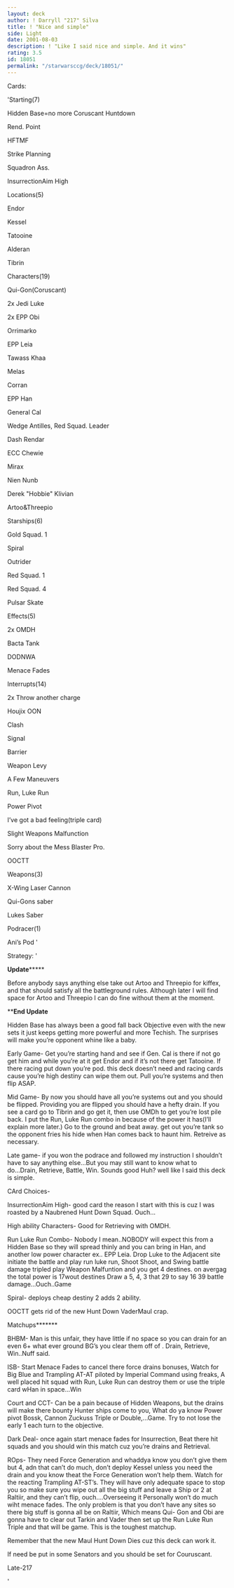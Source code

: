 ```yaml
---
layout: deck
author: ! Darryll "217" Silva
title: ! "Nice and simple"
side: Light
date: 2001-08-03
description: ! "Like I said nice and simple. And it wins"
rating: 3.5
id: 18051
permalink: "/starwarsccg/deck/18051/"
---
```

Cards: 

'Starting(7)

   Hidden Base=no more Coruscant Huntdown

   Rend. Point

   <Indicator>

   HFTMF

   Strike Planning

   Squadron Ass.

   InsurrectionAim High


Locations(5)

   Endor

   Kessel

   Tatooine

   Alderan

   Tibrin


Characters(19)

   Qui-Gon(Coruscant)

   2x Jedi Luke

   2x EPP Obi

   Orrimarko

   EPP Leia

   Tawass Khaa

   Melas

   Corran

   EPP Han

   General Cal

   Wedge Antilles, Red Squad. Leader

   Dash Rendar

   ECC Chewie

   Mirax

   Nien Nunb

   Derek "Hobbie" Klivian

   Artoo&Threepio


Starships(6)

   Gold Squad. 1

   Spiral

   Outrider

   Red Squad. 1

   Red Squad. 4

   Pulsar Skate


Effects(5)

   2x OMDH

   Bacta Tank

   DODNWA

   Menace Fades


Interrupts(14)

   2x Throw another charge

   Houjix OON

   Clash

   Signal

   Barrier

   Weapon Levy

   A Few Maneuvers

   Run, Luke Run

   Power Pivot

   I’ve got a bad feeling(triple card)

   Slight Weapons Malfunction

   Sorry about the Mess Blaster Pro.

   OOCTT


Weapons(3)

   X-Wing Laser Cannon

   Qui-Gons saber

   Lukes Saber


Podracer(1)

   Ani’s Pod '

Strategy: '

********Update*************

 Before anybody says anything else take out Artoo and Threepio for kiffex, and that should satisfy all the battleground rules. Although later I will find space for Artoo and Threepio I can do fine without them at the moment.

**********End Update********


Hidden Base has always been a good fall back Objective even with the new sets it just keeps getting more powerful and more Techish. The surprises will make you’re opponent whine like a baby.


Early Game- Get you’re starting hand and see if Gen. Cal is there if not go get him and while you’re at it get Endor and if it’s not there get Tatooine. If there racing put down you’re pod. this deck doesn’t need and racing cards cause you’re high destiny can wipe them out. Pull you’re systems and then flip ASAP.


Mid Game- By now you should have all you’re systems out and you should be flipped. Providing you are flipped you should have a hefty drain. If you see a card go to Tibrin and go get it, then use OMDh to get you’re lost pile back. I put the Run, Luke Run combo in because of the power it has(I’ll explain more later.) Go to the ground and beat away. get out you’re tank so the opponent fries his hide when Han comes back to haunt him. Retreive as necessary.


Late game- if you won the podrace and followed my instruction I shouldn’t have to say anything else...But you may still want to know what to do...Drain, Retrieve, Battle, Win. Sounds good Huh? well like I said this deck is simple.


CArd Choices-

 InsurrectionAim High- good card the reason I start with this is cuz I was roasted by a Naubrened Hunt Down Squad. Ouch...


High ability Characters- Good for Retrieving with OMDH.


Run Luke Run Combo- Nobody I mean..NOBODY will expect this from a Hidden Base so they will spread thinly and you can bring in Han, and another low power character ex.. EPP Leia. Drop Luke to the Adjacent site initiate the battle and play run luke run, Shoot Shoot,  and Swing battle damage tripled play Weapon Malfuntion and you get 4 destines. on avergag the total power is 17wout destines Draw a 5, 4, 3 that 29 to say 16 39 battle damage...Ouch..Game


Spiral- deploys cheap destiny 2 adds 2 ability.


OOCTT gets rid of the new Hunt Down VaderMaul crap.


Matchups*******


BHBM- Man is this unfair, they have little if no space so you can drain for an even 6+ what ever ground BG’s you clear them off of . Drain, Retrieve, Win..Nuff said.


ISB- Start Menace Fades to cancel there force drains bonuses, Watch for Big Blue and Trampling AT-AT piloted by Imperial Command using freaks, A well placed hit squad with Run, Luke Run can destroy them or use the triple card wHan in space...Win


Court and CCT- Can be a pain because of Hidden Weapons, but the drains will make there bounty Hunter ships come to you, What do ya know Power pivot Bossk, Cannon Zuckuss Triple or Double,...Game. Try to not lose the early 1 each turn to the objective.


Dark Deal- once again start menace fades for Insurrection, Beat there hit squads and you should win this match cuz you’re drains and Retrieval.


ROps- They need Force Generation and whaddya know you don’t give them but 4, adn that can’t do much, don’t deploy Kessel unless you need the drain and you know theat the Force Generation won’t help them. Watch for the reacting Trampling AT-ST’s. They will have only adequate space to stop you so make sure you wipe out all the big stuff and leave a Ship or 2 at Raltiir, and they can’t flip, ouch....Overseeing it Personally won’t do much wiht menace fades. The only problem is that you don’t have any sites so there big stuff is gonna all be on Raltiir, Which means Qui- Gon and  Obi are gonna have to clear out Tarkin and Vader then set up  the Run Luke Run Triple and that will be game. This is the toughest matchup.


Remember that the new Maul Hunt Down Dies cuz this deck can work it. 

If need be put in some Senators and you should be set for Couruscant.

  Late-217


'
